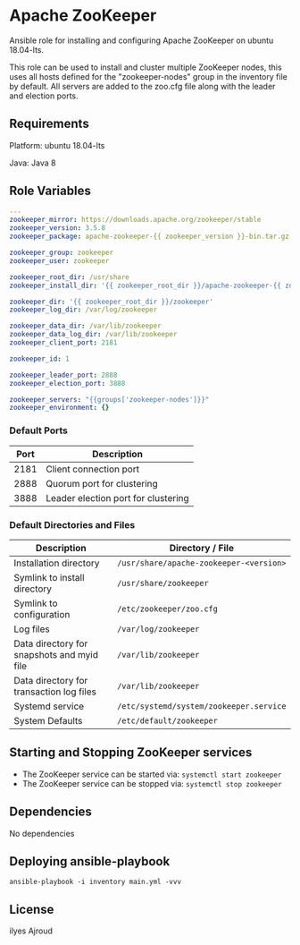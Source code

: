 # Apache ZooKeeper

Ansible role for installing and configuring Apache ZooKeeper on ubuntu 18.04-lts.

This role can be used to install and cluster multiple ZooKeeper nodes, this uses
all hosts defined for the "zookeeper-nodes" group in the inventory file by
default. All servers are added to the zoo.cfg file along with the leader and
election ports.

## Requirements

Platform: ubuntu 18.04-lts

Java: Java 8

## Role Variables

````yml
---
zookeeper_mirror: https://downloads.apache.org/zookeeper/stable
zookeeper_version: 3.5.8
zookeeper_package: apache-zookeeper-{{ zookeeper_version }}-bin.tar.gz

zookeeper_group: zookeeper
zookeeper_user: zookeeper

zookeeper_root_dir: /usr/share
zookeeper_install_dir: '{{ zookeeper_root_dir }}/apache-zookeeper-{{ zookeeper_version }}'

zookeeper_dir: '{{ zookeeper_root_dir }}/zookeeper'
zookeeper_log_dir: /var/log/zookeeper

zookeeper_data_dir: /var/lib/zookeeper
zookeeper_data_log_dir: /var/lib/zookeeper
zookeeper_client_port: 2181

zookeeper_id: 1

zookeeper_leader_port: 2888
zookeeper_election_port: 3888

zookeeper_servers: "{{groups['zookeeper-nodes']}}"
zookeeper_environment: {}
````

### Default Ports

| Port | Description                         |
| ---- | ----------------------------------- |
| 2181 | Client connection port              |
| 2888 | Quorum port for clustering          |
| 3888 | Leader election port for clustering |

### Default Directories and Files

| Description                                | Directory / File                            |
| ------------------------------------------ | ------------------------------------------- |
| Installation directory                     | `/usr/share/apache-zookeeper-<version>`     |
| Symlink to install directory               | `/usr/share/zookeeper`                      |
| Symlink to configuration                   | `/etc/zookeeper/zoo.cfg`                    |
| Log files                                  | `/var/log/zookeeper`                        |
| Data directory for snapshots and myid file | `/var/lib/zookeeper`                        |
| Data directory for transaction log files   | `/var/lib/zookeeper`                        |
| Systemd service                            | `/etc/systemd/system/zookeeper.service`     |
| System Defaults                            | `/etc/default/zookeeper`                    |

## Starting and Stopping ZooKeeper services

- The ZooKeeper service can be started via: `systemctl start zookeeper`
- The ZooKeeper service can be stopped via: `systemctl stop zookeeper`

## Dependencies

No dependencies

## Deploying ansible-playbook

````
ansible-playbook -i inventory main.yml -vvv
````

## License

ilyes Ajroud